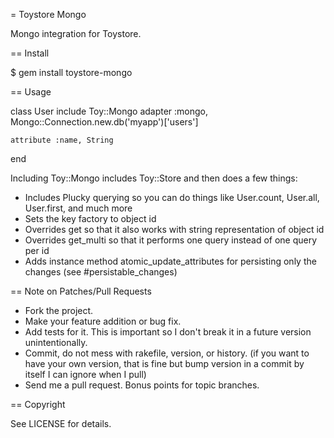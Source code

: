 = Toystore Mongo

Mongo integration for Toystore.

== Install

  $ gem install toystore-mongo

== Usage

  class User
    include Toy::Mongo
    adapter :mongo, Mongo::Connection.new.db('myapp')['users']

    attribute :name, String
  end

Including Toy::Mongo includes Toy::Store and then does a few things:

* Includes Plucky querying so you can do things like User.count, User.all, User.first, and much more
* Sets the key factory to object id
* Overrides get so that it also works with string representation of object id
* Overrides get_multi so that it performs one query instead of one query per id
* Adds instance method atomic_update_attributes for persisting only the changes (see #persistable_changes)

== Note on Patches/Pull Requests

* Fork the project.
* Make your feature addition or bug fix.
* Add tests for it. This is important so I don't break it in a future version unintentionally.
* Commit, do not mess with rakefile, version, or history. (if you want to have your own version, that is fine but bump version in a commit by itself I can ignore when I pull)
* Send me a pull request. Bonus points for topic branches.

== Copyright

See LICENSE for details.
